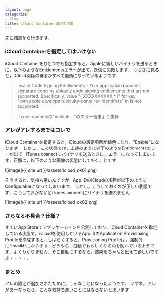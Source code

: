 ```yaml
---
layout: page
categories:
- blog
title: iCloud Container設定の地雷
---
```


先に結論から行きます．

### iCloud Containerを指定してはいけない

iCloud Containerをひとつでも指定すると，Appleに新しいバイナリを送るときに，以下のようなEntitlementsエラーが出て，送信に失敗します．
つぶさに見ると，iCloud関係の署名がすべて無効になっているようです．

>Invalid Code Signing Entitlements - Your application bundle's signature contains ubiquity code signing entitlements that are not supported.
    Specifically, value "( XXXXXXXXXX.* )" for key "com.apple.developer.ubiquity-container-identifiers" in is not supported.
>
>iTunes connectの"Validate..."のエラー結果より抜粋

### アレがアレするまではコレで
    
iCloud Containerを指定すると，iCloudの設定項目が緑色になり，"Enable"になります．
しかし．この状態では，上述のように以下のようなEntitlementsエラーが出て，iTunes connectにバイナリを送るときに，エラーになってしまいます．正解は，以下のような画像の状態にしておくことです．

![image]({{ site.url }}/assets/icloud_ok01.png)

そうすると，気持ち悪いんですが，App IDのiCloudの項目が以下のようにConfigurableになってしまいます．
しかし，こうしておくのが正しい状態です．こうしておかないとiTunes connectにバイナリを送れません．

![image]({{ site.url }}/assets/icloud_ok02.png)

### さらなる不具合？仕様？

すでにApp Storeでアプリケーションを公開しており，iCloud Containerを指定している状態で，iCloudを使用しているApp IDのApplication Provisioning Profileを作成すると，しばらくすると，Provisioning Profileは，強制的に“Invalid“になります．どうやら，自動でおかしくなるのを防いでいるようです．よくわかりません．そこ自動にするなら，結果をちゃんと伝えて欲しいですよ・・・・．

### まとめ

アレの設定が追加されたために，こんなことになったようです．
いずれ，アレがあーなったら，こんな気持ち悪いことにはならないと思います．